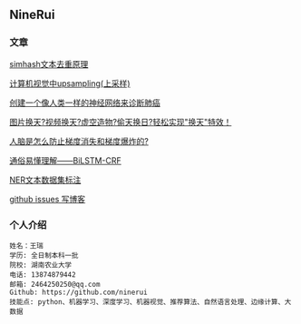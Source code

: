 ## NineRui

### 文章

[simhash文本去重原理](https://github.com/ninerui/ninerui.github.io/issues/7)

[计算机视觉中upsampling(上采样)](https://github.com/ninerui/ninerui.github.io/issues/9)

[创建一个像人类一样的神经网络来诊断肺癌](https://github.com/ninerui/ninerui.github.io/issues/8)

[图片换天?视频换天?虚空造物?偷天换日?轻松实现"换天"特效！](https://github.com/ninerui/ninerui.github.io/issues/6)

[人脑是怎么防止梯度消失和梯度爆炸的? ](https://github.com/ninerui/ninerui.github.io/issues/5)

[通俗易懂理解——BiLSTM-CRF](https://github.com/ninerui/ninerui.github.io/issues/3)

[NER文本数据集标注](https://github.com/ninerui/ninerui.github.io/issues/2)

[github issues 写博客 ](https://github.com/ninerui/ninerui.github.io/issues/1)



### 个人介绍
```
姓名：王瑞
学历: 全日制本科一批
院校: 湖南农业大学
电话: 13874879442
邮箱: 2464250250@qq.com
Github: https://github.com/ninerui
技能点: python、机器学习、深度学习、机器视觉、推荐算法、自然语言处理、边缘计算、大数据
```